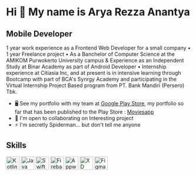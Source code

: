 Hi 👋 My name is Arya Rezza Anantya
===================================

Mobile Developer
----------------

1 year work experience as a Frontend Web Developer for a small company • 1 year Freelance project • As a Banchelor of Computer Science at the AMIKOM Purwokerto University campus & Experience as an Independent Study at Binar Academy as part of Android Developer • Internship experience at Citiasia Inc, and at present is in intensive learning through Bootcamp with part of BCA's Synrgy Academy and participating in the Virtual Internship Project Based program from PT. Bank Mandiri (Persero) Tbk.

- 🖥️ See my portfolio with my team at [Google Play Store](http://play.google.com/store/apps/dev?id=8696276020875450863), my portfolio so far that has been published to the Play Store : [Moviesapp](https://play.google.com/store/apps/details?id=com.anantyan.pmo)
- 🤝 I'm open to collaborating on Interesting project
- ⚡ I'm secretly Spiderman... but don't tell me anyone

Skills
------

<p align="left">
  <a href="https://kotlinlang.org/" target="_blank" rel="noreferrer"><img src="https://raw.githubusercontent.com/danielcranney/readme-generator/main/public/icons/skills/kotlin-colored.svg" width="36" height="36" alt="Kotlin" /></a>
  <a href="https://www.oracle.com/java/" target="_blank" rel="noreferrer"><img src="https://raw.githubusercontent.com/danielcranney/readme-generator/main/public/icons/skills/java-colored.svg" width="36" height="36" alt="Java" /></a>
  <a href="https://developer.apple.com/swift/" target="_blank" rel="noreferrer"><img src="https://raw.githubusercontent.com/danielcranney/readme-generator/main/public/icons/skills/swift-colored.svg" width="36" height="36" alt="Swift" /></a>
  <a href="https://firebase.google.com/" target="_blank" rel="noreferrer"><img src="https://raw.githubusercontent.com/danielcranney/readme-generator/main/public/icons/skills/firebase-colored.svg" width="36" height="36" alt="Firebase" /></a>
  <a href="https://appwrite.io/" target="_blank" rel="noreferrer"><img src="https://raw.githubusercontent.com/danielcranney/readme-generator/main/public/icons/skills/appwrite-colored-dark.svg" width="36" height="36" alt="Appwrite" /></a>
  <a href="https://www.adobe.com/uk/products/xd.html" target="_blank" rel="noreferrer"><img src="https://raw.githubusercontent.com/danielcranney/readme-generator/main/public/icons/skills/xd-colored-dark.svg" width="36" height="36" alt="XD" /></a>
  <a href="https://www.figma.com/" target="_blank" rel="noreferrer"><img src="https://raw.githubusercontent.com/danielcranney/readme-generator/main/public/icons/skills/figma-colored.svg" width="36" height="36" alt="Figma" /></a>
</p>
